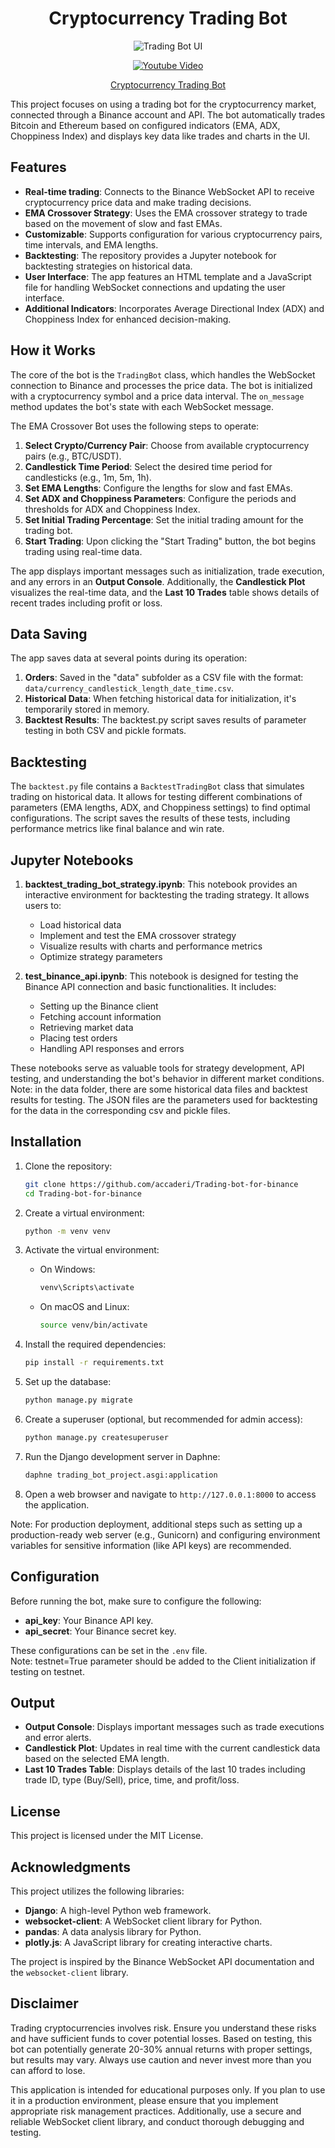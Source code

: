 <h1 align="center"><strong>Cryptocurrency Trading Bot</strong></h1>

<p align="center">
  <img src="pic/trading_bot_ui.jpg" alt="Trading Bot UI">
</p>

<p align="center">
  <a href="https://youtu.be/Ew9yWHxiJJs">
    <img src="https://img.youtube.com/vi/Ew9yWHxiJJs/0.jpg" alt="Youtube Video">
  </a>
</p>

<p align="center">
  <a href="https://youtu.be/Ew9yWHxiJJs">Cryptocurrency Trading Bot</a>
</p>

This project focuses on using a trading bot for the cryptocurrency market, connected through a Binance account and API. The bot automatically trades Bitcoin and Ethereum based on configured indicators (EMA, ADX, Choppiness Index) and displays key data like trades and charts in the UI.

## Features

- **Real-time trading**: Connects to the Binance WebSocket API to receive cryptocurrency price data and make trading decisions.
- **EMA Crossover Strategy**: Uses the EMA crossover strategy to trade based on the movement of slow and fast EMAs.
- **Customizable**: Supports configuration for various cryptocurrency pairs, time intervals, and EMA lengths.
- **Backtesting**: The repository provides a Jupyter notebook for backtesting strategies on historical data.
- **User Interface**: The app features an HTML template and a JavaScript file for handling WebSocket connections and updating the user interface.
- **Additional Indicators**: Incorporates Average Directional Index (ADX) and Choppiness Index for enhanced decision-making.

## How it Works

The core of the bot is the `TradingBot` class, which handles the WebSocket connection to Binance and processes the price data. The bot is initialized with a cryptocurrency symbol and a price data interval. The `on_message` method updates the bot's state with each WebSocket message.

The EMA Crossover Bot uses the following steps to operate:
1. **Select Crypto/Currency Pair**: Choose from available cryptocurrency pairs (e.g., BTC/USDT).
2. **Candlestick Time Period**: Select the desired time period for candlesticks (e.g., 1m, 5m, 1h).
3. **Set EMA Lengths**: Configure the lengths for slow and fast EMAs.
4. **Set ADX and Choppiness Parameters**: Configure the periods and thresholds for ADX and Choppiness Index.
5. **Set Initial Trading Percentage**: Set the initial trading amount for the trading bot.
6. **Start Trading**: Upon clicking the "Start Trading" button, the bot begins trading using real-time data.

The app displays important messages such as initialization, trade execution, and any errors in an **Output Console**. Additionally, the **Candlestick Plot** visualizes the real-time data, and the **Last 10 Trades** table shows details of recent trades including profit or loss.

## Data Saving

The app saves data at several points during its operation:

1. **Orders**: Saved in the "data" subfolder as a CSV file with the format: `data/currency_candlestick_length_date_time.csv`.
2. **Historical Data**: When fetching historical data for initialization, it's temporarily stored in memory.
3. **Backtest Results**: The backtest.py script saves results of parameter testing in both CSV and pickle formats.

## Backtesting

The `backtest.py` file contains a `BacktestTradingBot` class that simulates trading on historical data. It allows for testing different combinations of parameters (EMA lengths, ADX, and Choppiness settings) to find optimal configurations. The script saves the results of these tests, including performance metrics like final balance and win rate.

## Jupyter Notebooks

1. **backtest_trading_bot_strategy.ipynb**: 
   This notebook provides an interactive environment for backtesting the trading strategy. It allows users to:
   - Load historical data
   - Implement and test the EMA crossover strategy
   - Visualize results with charts and performance metrics
   - Optimize strategy parameters

2. **test_binance_api.ipynb**:
   This notebook is designed for testing the Binance API connection and basic functionalities. It includes:
   - Setting up the Binance client
   - Fetching account information
   - Retrieving market data
   - Placing test orders
   - Handling API responses and errors
   
These notebooks serve as valuable tools for strategy development, API testing, and understanding the bot's behavior in different market conditions.  
Note: in the data folder, there are some historical data files and backtest results for testing. The JSON files are the parameters used for backtesting for the data in the corresponding csv and pickle files.

## Installation

1. Clone the repository:
   ```bash
   git clone https://github.com/accaderi/Trading-bot-for-binance
   cd Trading-bot-for-binance
   ```

2. Create a virtual environment:
   ```bash
   python -m venv venv
   ```

3. Activate the virtual environment:
   - On Windows:
     ```bash
     venv\Scripts\activate
     ```
   - On macOS and Linux:
     ```bash
     source venv/bin/activate
     ```

4. Install the required dependencies:
   ```bash
   pip install -r requirements.txt
   ```

5. Set up the database:
   ```bash
   python manage.py migrate
   ```

6. Create a superuser (optional, but recommended for admin access):
   ```bash
   python manage.py createsuperuser
   ```

8. Run the Django development server in Daphne:
   ```bash
   daphne trading_bot_project.asgi:application
   ```

9. Open a web browser and navigate to `http://127.0.0.1:8000` to access the application.

Note: For production deployment, additional steps such as setting up a production-ready web server (e.g., Gunicorn) and configuring environment variables for sensitive information (like API keys) are recommended.

## Configuration

Before running the bot, make sure to configure the following:

- **api_key**: Your Binance API key.
- **api_secret**: Your Binance secret key.

These configurations can be set in the `.env` file.  
Note: testnet=True parameter should be added to the Client initialization if testing on testnet.

## Output

- **Output Console**: Displays important messages such as trade executions and error alerts.
- **Candlestick Plot**: Updates in real time with the current candlestick data based on the selected EMA length.
- **Last 10 Trades Table**: Displays details of the last 10 trades including trade ID, type (Buy/Sell), price, time, and profit/loss.

## License

This project is licensed under the MIT License.

## Acknowledgments

This project utilizes the following libraries:

- **Django**: A high-level Python web framework.
- **websocket-client**: A WebSocket client library for Python.
- **pandas**: A data analysis library for Python.
- **plotly.js**: A JavaScript library for creating interactive charts.

The project is inspired by the Binance WebSocket API documentation and the `websocket-client` library.

## Disclaimer

Trading cryptocurrencies involves risk. Ensure you understand these risks and have sufficient funds to cover potential losses. Based on testing, this bot can potentially generate 20-30% annual returns with proper settings, but results may vary. Always use caution and never invest more than you can afford to lose.  

This application is intended for educational purposes only. If you plan to use it in a production environment, please ensure that you implement appropriate risk management practices. Additionally, use a secure and reliable WebSocket client library, and conduct thorough debugging and testing.
